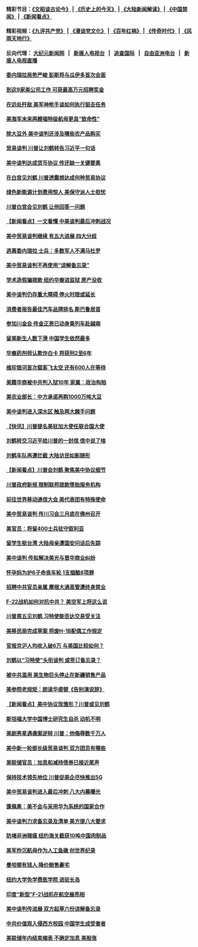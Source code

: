 #### 精彩节目：[《文昭谈古论今》](http://155.138.205.71/wenzhao) | [《历史上的今天》](http://155.138.205.71/today-in-history) | [《大陆新闻解读》](http://155.138.205.71/ntdtv-comedy) | [《中国禁闻》](http://155.138.205.71/ntdtv-news) | [《新闻看点》](http://155.138.205.71/news-insight) 

 #### 精彩视频：[《九评共产党》](http://155.138.205.71:10000/videos/jiuping) | [《漫谈党文化》](http://155.138.205.71:10000/videos/mtdwh) | [《百年红祸》](http://155.138.205.71:10000/videos/bnhh) | [《传奇时代》](http://155.138.205.71:10000/videos/legend) | [《风雨天地行》](http://155.138.205.71:10000/videos/fytdx) 

 #### 反向代理： [大纪元新闻网](http://155.138.205.71:10080/) &nbsp;&nbsp;|&nbsp;&nbsp; [新唐人电视台](http://155.138.205.71:8000/) &nbsp;&nbsp;|&nbsp;&nbsp; [追查国际](http://155.138.205.71:10010/) &nbsp;&nbsp;|&nbsp;&nbsp; [自由亚洲电台](http://155.138.205.71:9800/) &nbsp;&nbsp;|&nbsp;&nbsp; [新唐人电视直播](http://155.138.205.71/) 

#### [委内瑞拉局势严峻 彭斯将与瓜伊多首次会面](../pages/nsc412/n11067617.md?t=02241237) 

#### [到这9家美公司工作 可获最高万元招聘奖金](../pages/nsc412/n11045384.md?t=02241237) 

#### [在远处歼敌 美军神枪手谈如何执行狙击任务](../pages/nsc412/n11067342.md?t=02241237) 

#### [美海军未来两艘福特级航母更具“致命性”](../pages/nsc412/n11062809.md?t=02241237) 

#### [除大豆外 美中谈判还涉及哪些农产品购买](../pages/nsc412/n11067309.md?t=02241237) 

#### [贸易谈判 川普让刘鹤转告习近平一句话](../pages/nsc412/n11067213.md?t=02241237) 

#### [美中谈判达成货币协议 传还缺一关键要素](../pages/nsc412/n11066967.md?t=02241237) 

#### [在白宫见刘鹤 川普透露想达成何种贸易协议](../pages/nsc412/n11066718.md?t=02241237) 

#### [绿色新能源计划费用惊人 美保守派人士担忧](../pages/nsc412/n11066626.md?t=02241237) 

#### [川普白宫会见刘鹤 让他回答一问题](../pages/nsc412/n11066602.md?t=02241237) 

#### [【新闻看点】一文看懂 中美谈判最后冲刺战况](../pages/nsc412/n11066457.md?t=02241237) 

#### [美中贸易谈判继续 有五大进展 四大分歧](../pages/nsc412/n11066391.md?t=02241237) 

#### [逃离委内瑞拉 士兵：多数军人不满马杜罗](../pages/nsc412/n11066361.md?t=02241237) 

#### [美中贸易谈判不再使用“谅解备忘录”](../pages/nsc412/n11066285.md?t=02241237) 

#### [学术造假骗拨款 纽约华裔进监狱 房产没收](../pages/nsc412/n11065527.md?t=02241237) 

#### [美中谈判仍存重大障碍 停火时限或延长](../pages/nsc412/n11064736.md?t=02241237) 

#### [消费者报告最佳汽车品牌排名 斯巴鲁居首](../pages/nsc412/n11064682.md?t=02241237) 

#### [参加川金会 传金正恩已动身乘列车赴越南](../pages/nsc412/n11066064.md?t=02241237) 

#### [留美新生人数下滑 中国学生依然最多](../pages/nsc412/n11065493.md?t=02241237) 

#### [华裔药剂师认欺诈白卡 将获刑2至6年](../pages/nsc412/n11065518.md?t=02241237) 

#### [维珍银河首次载客飞太空 还有600人在等待](../pages/nsc412/n11065320.md?t=02241237) 

#### [美籍华商被中共判入狱10年 家属：政治构陷](../pages/nsc412/n11064869.md?t=02241237) 

#### [美农业部长：中方承诺再购1000万吨大豆](../pages/nsc412/n11065292.md?t=02241237) 

#### [美中谈判进入深水区 触及两大棘手问题](../pages/nsc412/n11064523.md?t=02241237) 

#### [【快讯】川普提名美驻加大使任联合国大使](../pages/nsc412/n11065030.md?t=02241237) 

#### [刘鹤转交习近平给川普的一封信 信中说了啥](../pages/nsc412/n11065005.md?t=02241237) 

#### [刘鹤车队再遭拦截 大陆访民如影随形](../pages/nsc412/n11064859.md?t=02241237) 

#### [【新闻看点】川普会刘鹤 聚焦美中协议细节](../pages/nsc412/n11064522.md?t=02241237) 

#### [川普政府新规 限制联邦拨款堕胎服务机构](../pages/nsc412/n11064673.md?t=02241237) 

#### [前往世界移动通信大会 美代表团有特殊使命](../pages/nsc412/n11064423.md?t=02241237) 

#### [美中贸易谈判 传川习会三月底在佛州召开](../pages/nsc412/n11064654.md?t=02241237) 

#### [美官员：将留400士兵驻守叙利亚](../pages/nsc412/n11064222.md?t=02241237) 

#### [留学生挺台湾 大陆母亲遭国安问话后失踪](../pages/nsc412/n11064310.md?t=02241237) 

#### [美中谈判 传拟解决美光与晋华商业纠纷](../pages/nsc412/n11064263.md?t=02241237) 

#### [怀孕妈为护6子命丧车轮 1支烟酿8项罪](../pages/nsc412/n11064137.md?t=02241237) 

#### [招聘中共官员亲属 摩根大通高管遭终身禁业](../pages/nsc412/n11062061.md?t=02241237) 

#### [F-22战机如何对抗中共？ 美空军上将这么说](../pages/nsc412/n11063375.md?t=02241237) 

#### [川普周五见刘鹤 习特使能否达交易受关注](../pages/nsc412/n11062258.md?t=02241237) 

#### [美移民局完成草案 将废H-1B配偶工作规定](../pages/nsc412/n11061934.md?t=02241237) 

#### [官报京沪人均收入破6万 与美国比较如何？](../pages/nsc412/n11061157.md?t=02241237) 

#### [刘鹤以“习特使”头衔谈判 或签订备忘录？](../pages/nsc412/n11061744.md?t=02241237) 

#### [被中共滥用 美生物巨头停止在新疆销售产品](../pages/nsc412/n11061628.md?t=02241237) 

#### [美参院老规矩：朗读华盛顿《告别演说辞》](../pages/nsc412/n11061660.md?t=02241237) 

#### [【新闻看点】美中协议现雏形？川普或见刘鹤](../pages/nsc412/n11061396.md?t=02241237) 

#### [斯坦福大学中国博士研究生自杀 动机不明](../pages/nsc412/n11061563.md?t=02241237) 

#### [美剧男星遇袭案逆转 川普：他侮辱数千万人](../pages/nsc412/n11061494.md?t=02241237) 

#### [美中新一轮部长级贸易谈判 双方团员有哪些](../pages/nsc412/n11061476.md?t=02241237) 

#### [美联储官员：加息和减持债券已接近尾声](../pages/nsc412/n11061164.md?t=02241237) 

#### [保持技术领先地位 川普促美企尽快推出5G](../pages/nsc412/n11061363.md?t=02241237) 

#### [美中贸易谈判进入最后冲刺 八大内幕曝光](../pages/nsc412/n11061198.md?t=02241237) 

#### [蓬佩奥：美不会与采用华为系统的国家合作](../pages/nsc412/n11061146.md?t=02241237) 

#### [美中谈判力求备忘录及清单 美方提八大要求](../pages/nsc412/n11060804.md?t=02241237) 

#### [防堵非洲猪瘟 纽约海关截获10吨中国肉制品](../pages/nsc412/n11060084.md?t=02241237) 

#### [美军炸沉航母作为人工鱼礁 创世界纪录](../pages/nsc412/n11060575.md?t=02241237) 

#### [曼哈顿有钱人 降价赔售豪宅](../pages/nsc412/n11060031.md?t=02241237) 

#### [纽约大学免学费医学院 进驻长岛](../pages/nsc412/n11060097.md?t=02241237) 

#### [印度“新型”F-21战机在航空展亮相](../pages/nsc412/n11060186.md?t=02241237) 

#### [美中谈判传进展 双方起草六份谅解备忘录](../pages/nsc412/n11059856.md?t=02241237) 

#### [中共价值观入侵西方校园 中国学生成受害者](../pages/nsc412/n11059340.md?t=02241237) 

#### [美联储年内结束缩表 不确定加息 美股涨](../pages/nsc412/n11059270.md?t=02241237) 

